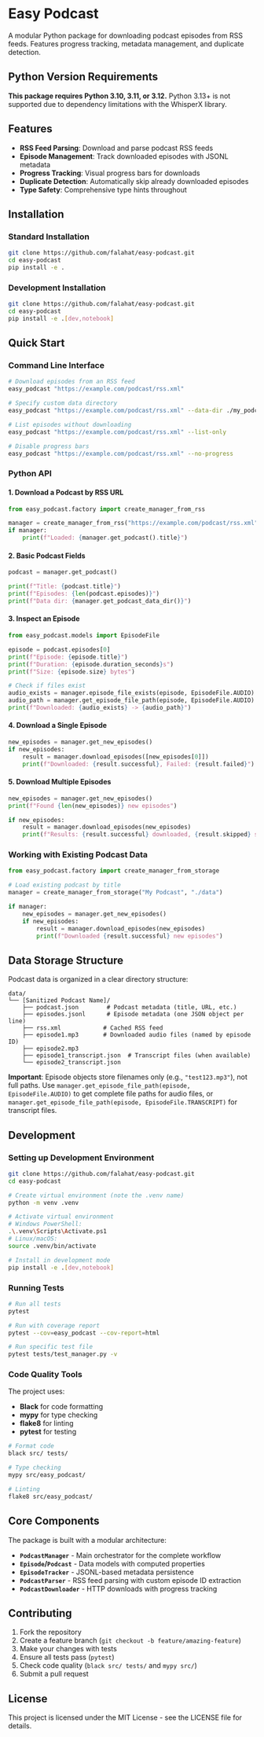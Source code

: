 # Easy Podcast

A modular Python package for downloading podcast episodes from RSS feeds. Features progress tracking, metadata management, and duplicate detection.

## Python Version Requirements

**This package requires Python 3.10, 3.11, or 3.12.** Python 3.13+ is not supported due to dependency limitations with the WhisperX library.

## Features

- **RSS Feed Parsing**: Download and parse podcast RSS feeds
- **Episode Management**: Track downloaded episodes with JSONL metadata
- **Progress Tracking**: Visual progress bars for downloads
- **Duplicate Detection**: Automatically skip already downloaded episodes
- **Type Safety**: Comprehensive type hints throughout

## Installation

### Standard Installation

```bash
git clone https://github.com/falahat/easy-podcast.git
cd easy-podcast
pip install -e .
```

### Development Installation

```bash
git clone https://github.com/falahat/easy-podcast.git
cd easy-podcast
pip install -e .[dev,notebook]
```

## Quick Start

### Command Line Interface

```bash
# Download episodes from an RSS feed
easy_podcast "https://example.com/podcast/rss.xml"

# Specify custom data directory  
easy_podcast "https://example.com/podcast/rss.xml" --data-dir ./my_podcasts

# List episodes without downloading
easy_podcast "https://example.com/podcast/rss.xml" --list-only

# Disable progress bars
easy_podcast "https://example.com/podcast/rss.xml" --no-progress
```

### Python API

#### 1. Download a Podcast by RSS URL

```python
from easy_podcast.factory import create_manager_from_rss

manager = create_manager_from_rss("https://example.com/podcast/rss.xml")
if manager:
    print(f"Loaded: {manager.get_podcast().title}")
```

#### 2. Basic Podcast Fields

```python
podcast = manager.get_podcast()

print(f"Title: {podcast.title}")
print(f"Episodes: {len(podcast.episodes)}")
print(f"Data dir: {manager.get_podcast_data_dir()}")
```

#### 3. Inspect an Episode

```python
from easy_podcast.models import EpisodeFile

episode = podcast.episodes[0]
print(f"Episode: {episode.title}")
print(f"Duration: {episode.duration_seconds}s")
print(f"Size: {episode.size} bytes")

# Check if files exist
audio_exists = manager.episode_file_exists(episode, EpisodeFile.AUDIO)
audio_path = manager.get_episode_file_path(episode, EpisodeFile.AUDIO)
print(f"Downloaded: {audio_exists} -> {audio_path}")
```

#### 4. Download a Single Episode

```python
new_episodes = manager.get_new_episodes()
if new_episodes:
    result = manager.download_episodes([new_episodes[0]])
    print(f"Downloaded: {result.successful}, Failed: {result.failed}")
```

#### 5. Download Multiple Episodes

```python
new_episodes = manager.get_new_episodes()
print(f"Found {len(new_episodes)} new episodes")

if new_episodes:
    result = manager.download_episodes(new_episodes)
    print(f"Results: {result.successful} downloaded, {result.skipped} skipped, {result.failed} failed")
```

### Working with Existing Podcast Data

```python
from easy_podcast.factory import create_manager_from_storage

# Load existing podcast by title
manager = create_manager_from_storage("My Podcast", "./data")

if manager:
    new_episodes = manager.get_new_episodes()
    if new_episodes:
        result = manager.download_episodes(new_episodes)
        print(f"Downloaded {result.successful} new episodes")
```

## Data Storage Structure

Podcast data is organized in a clear directory structure:

```
data/
└── [Sanitized Podcast Name]/
    ├── podcast.json        # Podcast metadata (title, URL, etc.)
    ├── episodes.jsonl      # Episode metadata (one JSON object per line)
    ├── rss.xml            # Cached RSS feed
    ├── episode1.mp3       # Downloaded audio files (named by episode ID)
    ├── episode2.mp3
    ├── episode1_transcript.json  # Transcript files (when available)
    └── episode2_transcript.json
```

**Important**: Episode objects store filenames only (e.g., `"test123.mp3"`), not full paths. Use `manager.get_episode_file_path(episode, EpisodeFile.AUDIO)` to get complete file paths for audio files, or `manager.get_episode_file_path(episode, EpisodeFile.TRANSCRIPT)` for transcript files.

## Development

### Setting up Development Environment

```bash
git clone https://github.com/falahat/easy-podcast.git
cd easy-podcast

# Create virtual environment (note the .venv name)
python -m venv .venv

# Activate virtual environment
# Windows PowerShell:
.\.venv\Scripts\Activate.ps1
# Linux/macOS:
source .venv/bin/activate

# Install in development mode
pip install -e .[dev,notebook]
```

### Running Tests

```bash
# Run all tests
pytest

# Run with coverage report
pytest --cov=easy_podcast --cov-report=html

# Run specific test file
pytest tests/test_manager.py -v
```

### Code Quality Tools

The project uses:

- **Black** for code formatting
- **mypy** for type checking  
- **flake8** for linting
- **pytest** for testing

```bash
# Format code
black src/ tests/

# Type checking
mypy src/easy_podcast/

# Linting
flake8 src/easy_podcast/
```

## Core Components

The package is built with a modular architecture:

- **`PodcastManager`** - Main orchestrator for the complete workflow
- **`Episode`/`Podcast`** - Data models with computed properties
- **`EpisodeTracker`** - JSONL-based metadata persistence
- **`PodcastParser`** - RSS feed parsing with custom episode ID extraction
- **`PodcastDownloader`** - HTTP downloads with progress tracking

## Contributing

1. Fork the repository
2. Create a feature branch (`git checkout -b feature/amazing-feature`)
3. Make your changes with tests
4. Ensure all tests pass (`pytest`)
5. Check code quality (`black src/ tests/` and `mypy src/`)
6. Submit a pull request

## License

This project is licensed under the MIT License - see the LICENSE file for details.
